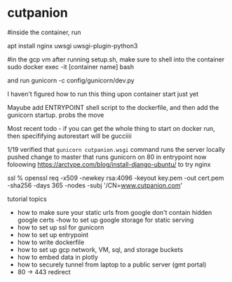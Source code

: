 # cutpanion

#inside the container, run 

apt install nginx uwsgi uwsgi-plugin-python3

#in the gcp vm
after running setup.sh, make sure to shell into the container 
sudo docker exec -it [container name] bash

and run 
gunicorn -c config/gunicorn/dev.py

I haven't figured how to run this thing upon container start just yet

Mayube add ENTRYPOINT shell script to the dockerfile, and then add the gunicorn startup.  probs the move

Most recent todo - if you can get the whole thing to start on docker run, then specififying autorestart will be gucciiii

1/19 verified that `gunicorn cutpanion.wsgi` command runs the server locally
pushed change to master that runs gunicorn on 80 in entrypoint
now foloowing https://arctype.com/blog/install-django-ubuntu/ to try nginx

ssl % openssl req -x509 -newkey rsa:4096 -keyout key.pem -out cert.pem -sha256 -days 365 -nodes -subj '/CN=www.cutpanion.com'

tutorial topics
- how to make sure your static urls from google don't contain hidden google certs
-how to set up google storage for static serving
- how to set up ssl for gunicorn
- how to set up entrypoint
- how to write dockerfile
- how to set up gcp network, VM, sql, and storage buckets
- how to embed data in plotly
- how to securely tunnel from laptop to a public server (gmt portal)
- 80 -> 443 redirect